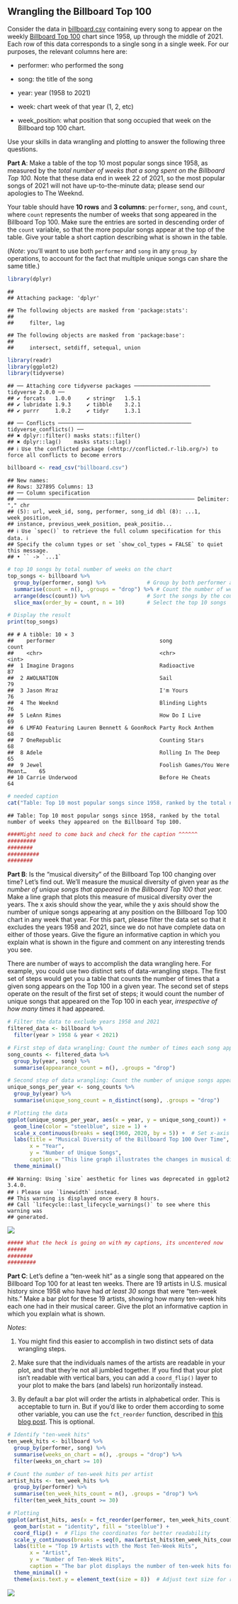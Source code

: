 ## Wrangling the Billboard Top 100

Consider the data in
[billboard.csv](https://github.com/jgscott/STA380/blob/master/data/billboard.csv)
containing every song to appear on the weekly [Billboard Top
100](https://www.billboard.com/charts/hot-100/) chart since 1958, up
through the middle of 2021. Each row of this data corresponds to a
single song in a single week. For our purposes, the relevant columns
here are:

- performer: who performed the song

- song: the title of the song

- year: year (1958 to 2021)

- week: chart week of that year (1, 2, etc)

- week_position: what position that song occupied that week on the
  Billboard top 100 chart.

Use your skills in data wrangling and plotting to answer the following
three questions.

**Part A**: Make a table of the top 10 most popular songs since 1958, as
measured by the *total number of weeks that a song spent on the
Billboard Top 100.* Note that these data end in week 22 of 2021, so the
most popular songs of 2021 will not have up-to-the-minute data; please
send our apologies to The Weeknd.

Your table should have **10 rows** and **3 columns**: `performer`,
`song`, and `count`, where `count` represents the number of weeks that
song appeared in the Billboard Top 100. Make sure the entries are sorted
in descending order of the `count` variable, so that the more popular
songs appear at the top of the table. Give your table a short caption
describing what is shown in the table.

(*Note*: you’ll want to use both `performer` and `song` in any
`group_by` operations, to account for the fact that multiple unique
songs can share the same title.)

``` r
library(dplyr)
```

    ## 
    ## Attaching package: 'dplyr'

    ## The following objects are masked from 'package:stats':
    ## 
    ##     filter, lag

    ## The following objects are masked from 'package:base':
    ## 
    ##     intersect, setdiff, setequal, union

``` r
library(readr)
library(ggplot2)
library(tidyverse)
```

    ## ── Attaching core tidyverse packages ──────────────────────── tidyverse 2.0.0 ──
    ## ✔ forcats   1.0.0     ✔ stringr   1.5.1
    ## ✔ lubridate 1.9.3     ✔ tibble    3.2.1
    ## ✔ purrr     1.0.2     ✔ tidyr     1.3.1

    ## ── Conflicts ────────────────────────────────────────── tidyverse_conflicts() ──
    ## ✖ dplyr::filter() masks stats::filter()
    ## ✖ dplyr::lag()    masks stats::lag()
    ## ℹ Use the conflicted package (<http://conflicted.r-lib.org/>) to force all conflicts to become errors

``` r
billboard <- read_csv("billboard.csv")
```

    ## New names:
    ## Rows: 327895 Columns: 13
    ## ── Column specification
    ## ──────────────────────────────────────────────────────── Delimiter: "," chr
    ## (5): url, week_id, song, performer, song_id dbl (8): ...1, week_position,
    ## instance, previous_week_position, peak_positio...
    ## ℹ Use `spec()` to retrieve the full column specification for this data. ℹ
    ## Specify the column types or set `show_col_types = FALSE` to quiet this message.
    ## • `` -> `...1`

``` r
# top 10 songs by total number of weeks on the chart
top_songs <- billboard %>%
  group_by(performer, song) %>%             # Group by both performer and song
  summarise(count = n(), .groups = "drop") %>% # Count the number of weeks each song appeared
  arrange(desc(count)) %>%                  # Sort the songs by the count in descending order
  slice_max(order_by = count, n = 10)       # Select the top 10 songs

# Display the result
print(top_songs)
```

    ## # A tibble: 10 × 3
    ##    performer                                 song                          count
    ##    <chr>                                     <chr>                         <int>
    ##  1 Imagine Dragons                           Radioactive                      87
    ##  2 AWOLNATION                                Sail                             79
    ##  3 Jason Mraz                                I'm Yours                        76
    ##  4 The Weeknd                                Blinding Lights                  76
    ##  5 LeAnn Rimes                               How Do I Live                    69
    ##  6 LMFAO Featuring Lauren Bennett & GoonRock Party Rock Anthem                68
    ##  7 OneRepublic                               Counting Stars                   68
    ##  8 Adele                                     Rolling In The Deep              65
    ##  9 Jewel                                     Foolish Games/You Were Meant…    65
    ## 10 Carrie Underwood                          Before He Cheats                 64

``` r
# needed caption 
cat("Table: Top 10 most popular songs since 1958, ranked by the total number of weeks they appeared on the Billboard Top 100.")
```

    ## Table: Top 10 most popular songs since 1958, ranked by the total number of weeks they appeared on the Billboard Top 100.

``` r
####Might need to come back and check for the caption ^^^^^^
#########
########
##########
########
```

**Part B**: Is the “musical diversity” of the Billboard Top 100 changing
over time? Let’s find out. We’ll measure the musical diversity of given
year as *the number of unique songs that appeared in the Billboard Top
100 that year.* Make a line graph that plots this measure of musical
diversity over the years. The x axis should show the year, while the y
axis should show the number of unique songs appearing at any position on
the Billboard Top 100 chart in any week that year. For this part, please
filter the data set so that it excludes the years 1958 and 2021, since
we do not have complete data on either of those years. Give the figure
an informative caption in which you explain what is shown in the figure
and comment on any interesting trends you see.

There are number of ways to accomplish the data wrangling here. For
example, you could use two distinct sets of data-wrangling steps. The
first set of steps would get you a table that counts the number of times
that a given song appears on the Top 100 in a given year. The second set
of steps operate on the result of the first set of steps; it would count
the number of unique songs that appeared on the Top 100 in each year,
*irrespective of how many times* it had appeared.

``` r
# Filter the data to exclude years 1958 and 2021
filtered_data <- billboard %>%
  filter(year > 1958 & year < 2021)

# First step of data wrangling: Count the number of times each song appears in each year
song_counts <- filtered_data %>%
  group_by(year, song) %>%
  summarise(appearance_count = n(), .groups = "drop")

# Second step of data wrangling: Count the number of unique songs appearing each year
unique_songs_per_year <- song_counts %>%
  group_by(year) %>%
  summarise(unique_song_count = n_distinct(song), .groups = "drop")

# Plotting the data
ggplot(unique_songs_per_year, aes(x = year, y = unique_song_count)) +
  geom_line(color = "steelblue", size = 1) +
  scale_x_continuous(breaks = seq(1960, 2020, by = 5)) +  # Set x-axis intervals to every 2 years
  labs(title = "Musical Diversity of the Billboard Top 100 Over Time",
       x = "Year",
       y = "Number of Unique Songs",
       caption = "This line graph illustrates the changes in musical diversity on the Billboard Top 100 chart from\n1959 to 2020, as measured by the number of unique songs that appeared in the chart each year.\nThe data excludes the years 1958 and 2021 due to incomplete records. The graph shows significant\nfluctuations, with a peak in diversity around the late 1960s and a noticeable decline through the 1970s and 1980s.\nMore recently, there has been a sharp increase in the number of unique songs, indicating a resurgence in musical diversity.") +
  theme_minimal()
```

    ## Warning: Using `size` aesthetic for lines was deprecated in ggplot2 3.4.0.
    ## ℹ Please use `linewidth` instead.
    ## This warning is displayed once every 8 hours.
    ## Call `lifecycle::last_lifecycle_warnings()` to see where this warning was
    ## generated.

![](ML---Data-Wrangling-Billboard_files/figure-gfm/Part%20B:%20Musical%20Diversity-1.png)<!-- -->

``` r
##### What the heck is going on with my captions, its uncentered now
######
########
#########
```

**Part C**: Let’s define a “ten-week hit” as a single song that appeared
on the Billboard Top 100 for at least ten weeks. There are 19 artists in
U.S. musical history since 1958 who have had *at least 30 songs* that
were “ten-week hits.” Make a bar plot for these 19 artists, showing how
many ten-week hits each one had in their musical career. Give the plot
an informative caption in which you explain what is shown.

*Notes*:

1.  You might find this easier to accomplish in two distinct sets of
    data wrangling steps.

2.  Make sure that the individuals names of the artists are readable in
    your plot, and that they’re not all jumbled together. If you find
    that your plot isn’t readable with vertical bars, you can add a
    `coord_flip()` layer to your plot to make the bars (and labels) run
    horizontally instead.

3.  By default a bar plot will order the artists in alphabetical order.
    This is acceptable to turn in. But if you’d like to order them
    according to some other variable, you can use the `fct_reorder`
    function, described in [this blog
    post](https://datavizpyr.com/re-ordering-bars-in-barplot-in-r/).
    This is optional.

``` r
# Identify "ten-week hits"
ten_week_hits <- billboard %>%
  group_by(performer, song) %>%
  summarise(weeks_on_chart = n(), .groups = "drop") %>%
  filter(weeks_on_chart >= 10)

# Count the number of ten-week hits per artist
artist_hits <- ten_week_hits %>%
  group_by(performer) %>%
  summarise(ten_week_hits_count = n(), .groups = "drop") %>%
  filter(ten_week_hits_count >= 30)

# Plotting
ggplot(artist_hits, aes(x = fct_reorder(performer, ten_week_hits_count), y = ten_week_hits_count)) +
  geom_bar(stat = "identity", fill = "steelblue") +
  coord_flip() +  # Flips the coordinates for better readability
  scale_y_continuous(breaks = seq(0, max(artist_hits$ten_week_hits_count), by = 2)) +  # Set y-axis intervals to every 2 hits
  labs(title = "Top 19 Artists with the Most Ten-Week Hits",
       x = "Artist",
       y = "Number of Ten-Week Hits",
       caption = "The bar plot displays the number of ten-week hits for the top 19 artists who have had at least 30 ten-week hits\non the Billboard Top 100 chart. A 'ten-week hit' is defined as a song that appeared on the Billboard Top 100\nfor at least ten weeks. The artists are ordered by the number of ten-week hits, with Elton John\nleading the list, followed by Madonna and Kenny Chesney.") +
  theme_minimal() +
  theme(axis.text.y = element_text(size = 8))  # Adjust text size for readability
```

![](ML---Data-Wrangling-Billboard_files/figure-gfm/Part%20C:%20Ten%20week%20hits-1.png)<!-- -->
